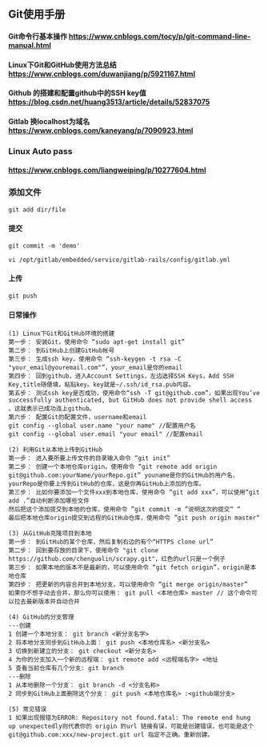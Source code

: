 
## Git使用手册

#### Git命令行基本操作 https://www.cnblogs.com/tocy/p/git-command-line-manual.html
#### Linux下Git和GitHub使用方法总结 https://www.cnblogs.com/duwanjiang/p/5921167.html
#### Github 的搭建和配置github中的SSH key值 https://blog.csdn.net/huang3513/article/details/52837075
#### Gitlab 换localhost为域名 https://www.cnblogs.com/kaneyang/p/7090923.html

### Linux Auto pass
#### https://www.cnblogs.com/liangweiping/p/10277604.html

### 添加文件
`git add dir/file`

#### 提交
`git commit -m 'demo'`

`vi /opt/gitlab/embedded/service/gitlab-rails/config/gitlab.yml`

#### 上传
`git push`

#### 日常操作
```
(1) Linux下Git和GitHub环境的搭建
第一步： 安装Git，使用命令 “sudo apt-get install git”
第二步： 到GitHub上创建GitHub帐号
第三步： 生成ssh key，使用命令 “ssh-keygen -t rsa -C "your_email@youremail.com"”，your_email是你的email
第四步： 回到github，进入Account Settings，左边选择SSH Keys，Add SSH Key,title随便填，粘贴key。key就是~/.ssh/id_rsa.pub内容。
第五步： 测试ssh key是否成功，使用命令“ssh -T git@github.com”，如果出现You’ve successfully authenticated, but GitHub does not provide shell access 。这就表示已成功连上github。
第六步： 配置Git的配置文件，username和email
git config --global user.name "your name" //配置用户名
git config --global user.email "your email" //配置email

(2) 利用Git从本地上传到GitHub
第一步： 进入要所要上传文件的目录输入命令 “git init”
第二步： 创建一个本地仓库origin，使用命令 “git remote add origin git@github.com:yourName/yourRepo.git” youname是你的GitHub的用户名，yourRepo是你要上传到GitHub的仓库，这是你再GitHub上添加的仓库。
第三步： 比如你要添加一个文件xxx到本地仓库，使用命令 “git add xxx”，可以使用“git add .”自动判断添加哪些文件
然后把这个添加提交到本地的仓库，使用命令 ”git commit -m ”说明这次的提交“ “
最后把本地仓库origin提交到远程的GitHub仓库，使用命令 ”git push origin master“

(3) 从GitHub克隆项目到本地
第一步： 到GitHub的某个仓库，然后复制右边的有个“HTTPS clone url”
第二步： 回到要存放的目录下，使用命令 "git clone https://github.com/chenguolin/scrapy.git"，红色的url只是一个例子
第三步： 如果本地的版本不是最新的，可以使用命令 “git fetch origin”，origin是本地仓库
第四步： 把更新的内容合并到本地分支，可以使用命令 “git merge origin/master”
如果你不想手动去合并，那么你可以使用： git pull <本地仓库> master // 这个命令可以拉去最新版本并自动合并

(4) GitHub的分支管理
---创建
1 创建一个本地分支： git branch <新分支名字>
2 将本地分支同步到GitHub上面： git push <本地仓库名> <新分支名>
3 切换到新建立的分支： git checkout <新分支名>
4 为你的分支加入一个新的远程端： git remote add <远程端名字> <地址
5 查看当前仓库有几个分支: git branch
---删除
1 从本地删除一个分支： git branch -d <分支名称>
2 同步到GitHub上面删除这个分支： git push <本地仓库名> :<github端分支>

(5) 常见错误
1 如果出现报错为ERROR: Repository not found.fatal: The remote end hung up unexpectedly则代表你的 origin 的url 链接有误，可能是创建错误，也可能是这个 git@github.com:xxx/new-project.git url 指定不正确。重新创建。
```
